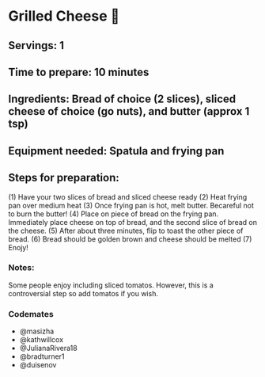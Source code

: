 # Grilled Cheese 🧀

## Servings: 1

## Time to prepare: 10 minutes

## Ingredients: Bread of choice (2 slices), sliced cheese of choice (go nuts), and butter (approx 1 tsp)


## Equipment needed: Spatula and frying pan


## Steps for preparation:

(1) Have your two slices of bread and sliced cheese ready
(2) Heat frying pan over medium heat
(3) Once frying pan is hot, melt butter. Becareful not to burn the butter!
(4) Place on piece of bread on the frying pan. Immediately place cheese on top of bread, and the second slice of bread on the cheese.
(5) After about three minutes, flip to toast the other piece of bread. 
(6) Bread should be golden brown and cheese should be melted
(7) Enojy!



### Notes:
Some people enjoy including sliced tomatos. However, this is a controversial step so add tomatos if you wish.

### Codemates #
- @masizha
- @kathwillcox
- @JulianaRivera18
- @bradturner1
- @duisenov
